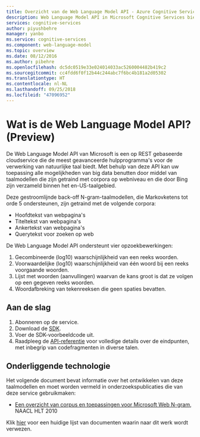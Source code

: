 ```yaml
---
title: Overzicht van de Web Language Model API - Azure Cognitive Services | Microsoft Docs
description: Web Language Model API in Microsoft Cognitive Services biedt de meest geavanceerde hulpprogramma's voor de verwerking van natuurlijke taal.
services: cognitive-services
author: piyushbehre
manager: yanbo
ms.service: cognitive-services
ms.component: web-language-model
ms.topic: overview
ms.date: 08/12/2016
ms.author: pibehre
ms.openlocfilehash: dc5dc0519e33e024014033ac5260004482b419c2
ms.sourcegitcommit: cc4fdd6f0f12b44c244abc7f6bc4b181a2d05302
ms.translationtype: HT
ms.contentlocale: nl-NL
ms.lasthandoff: 09/25/2018
ms.locfileid: "47096952"
---
```

# <a name="what-is-the-web-language-model-api-preview"></a>Wat is de Web Language Model API? (Preview)

De Web Language Model API van Microsoft is een op REST gebaseerde cloudservice die de meest geavanceerde hulpprogramma's voor de verwerking van natuurlijke taal biedt. Met behulp van deze API kan uw toepassing alle mogelijkheden van big data benutten door middel van taalmodellen die zijn getraind met corpora op webniveau en die door Bing zijn verzameld binnen het en-US-taalgebied.

Deze gestroomlijnde back-off N-gram-taalmodellen, die Markovketens tot orde 5 ondersteunen, zijn getraind met de volgende corpora:

- Hoofdtekst van webpagina's
- Titeltekst van webpagina's
- Ankertekst van webpagina's
- Querytekst voor zoeken op web

De Web Language Model API ondersteunt vier opzoekbewerkingen:

1. Gecombineerde (log10) waarschijnlijkheid van een reeks woorden.
2. Voorwaardelijke (log10) waarschijnlijkheid van één woord bij een reeks voorgaande woorden.
3. Lijst met woorden (aanvullingen) waarvan de kans groot is dat ze volgen op een gegeven reeks woorden.
4. Woordafbreking van tekenreeksen die geen spaties bevatten.

## <a name="getting-started"></a>Aan de slag

1. Abonneren op de service.
2. Download de [SDK](https://www.github.com/microsoft/cognitive-weblm-windows).
3. Voer de SDK-voorbeeldcode uit.
4. Raadpleeg de [API-referentie](https://westus.dev.cognitive.microsoft.com/docs/services/55de9ca4e597ed1fd4e2f104) voor volledige details over de eindpunten, met inbegrip van codefragmenten in diverse talen.

## <a name="underlying-technology"></a>Onderliggende technologie

Het volgende document bevat informatie over het ontwikkelen van deze taalmodellen en moet worden vermeld in onderzoekspublicaties die van deze service gebruikmaken:

- [Een overzicht van corpus en toepassingen voor Microsoft Web N-gram](http://research.microsoft.com/apps/pubs/default.aspx?id=130762), NAACL HLT 2010

Klik [hier](https://academic.microsoft.com/#/search?iq=And%28Ty%3D'0'%2CRId%3D2145833060%29&q=papers%20citing%20an%20overview%20of%20microsoft%20web%20n%20gram%20corpus%20and%20applications&filters=&from=0&sort=0) voor een huidige lijst van documenten waarin naar dit werk wordt verwezen.

